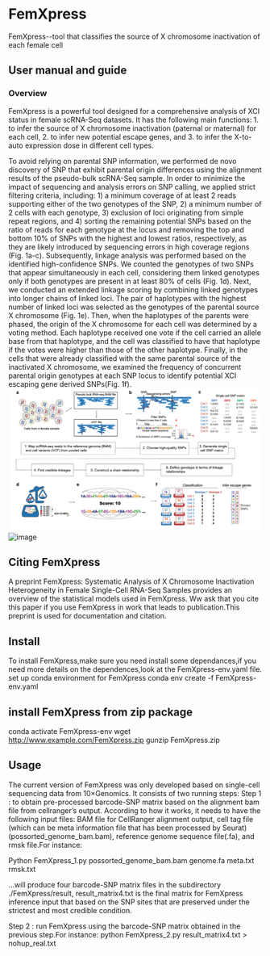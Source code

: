 # FemXpress
FemXpress--tool that classifies the source of X chromosome inactivation of each female cell 

## User manual and guide
### Overview
FemXpress is a powerful tool designed for a comprehensive analysis of XCI status in female scRNA-Seq datasets. It has the following main functions: 1. to infer the source of X chromosome inactivation (paternal or maternal) for each cell, 2. to infer new potential escape genes, and 3. to infer the X-to-auto expression dose in different cell types.

To avoid relying on parental SNP information, we performed de novo discovery of SNP that exhibit parental origin differences using the alignment results of the pseudo-bulk scRNA-Seq sample. In order to minimize the impact of sequencing and analysis errors on SNP calling, we applied strict filtering criteria, including: 1) a minimum coverage of at least 2 reads supporting either of the two genotypes of the SNP, 2) a minimum number of 2 cells with each genotype, 3) exclusion of loci originating from simple repeat regions, and 4) sorting the remaining potential SNPs based on the ratio of reads for each genotype at the locus and removing the top and bottom 10% of SNPs with the highest and lowest ratios, respectively, as they are likely introduced by sequencing errors in high coverage regions (Fig. 1a-c).
Subsequently, linkage analysis was performed based on the identified high-confidence SNPs. We counted the genotypes of two SNPs that appear simultaneously in each cell, considering them linked genotypes only if both genotypes are present in at least 80% of cells (Fig. 1d). Next, we conducted an extended linkage scoring by combining linked genotypes into longer chains of linked loci. The pair of haplotypes with the highest number of linked loci was selected as the genotypes of the parental source X chromosome (Fig. 1e). Then, when the haplotypes of the parents were phased, the origin of the X chromosome for each cell was determined by a voting method. Each haplotype received one vote if the cell carried an allele base from that haplotype, and the cell was classified to have that haplotype if the votes were higher than those of the other haplotype. Finally, in the cells that were already classified with the same parental source of the inactivated X chromosome, we examined the frequency of concurrent parental origin genotypes at each SNP locus to identify potential XCI escaping gene derived SNPs(Fig. 1f).
![Image Alt Text](images/worflow.tiff)
![image](https://github.com/wangxin970829/FemXpress/blob/main/images/worflow.tiff)



## Citing FemXpress
A preprint FemXpress: Systematic Analysis of X Chromosome Inactivation Heterogeneity in Female Single-Cell RNA-Seq Samples provides an overview of the statistical models used in FemXpress. Ww ask that you cite this paper if you use FemXpress in work that leads to publication.This preprint is used for documentation and citation.

## Install
To install FemXpress,make sure you need install some dependances,if you need more details on the dependences,look at the FemXpress-env.yaml file.
set up conda environment for FemXpress
conda env create -f FemXpress-env.yaml

## install FemXpress from zip package
conda activate FemXpress-env
wget http://www.example.com/FemXpress.zip
gunzip FemXpress.zip

## Usage
The current version of FemXpress was only developed based on single-cell sequencing data from 10×Genomics. It consists of two running steps:
Step 1 : to obtain pre-processed barcode-SNP matrix based on the alignment bam file from cellranger’s output.
According to how it works, it needs to have the following input files: BAM file for CellRanger alignment output, cell tag file (which can be meta information file that has been processed by Seurat)(possorted_genome_bam.bam), reference genome sequence file(.fa), and rmsk file.For instance:

Python FemXpress_1.py possorted_genome_bam.bam genome.fa meta.txt rmsk.txt

...will produce four barcode-SNP matrix files in the subdirectory ./FemXpress/result, result_matrix4.txt is the final matrix for FemXpress inference input that based on the SNP sites that are preserved under the strictest and most credible condition.

Step 2 : run FemXpress using the barcode-SNP matrix obtained in the previous step.For instance:
python FemXpress_2.py result_matrix4.txt > nohup_real.txt
